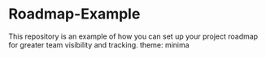 # Roadmap-Example
This repository is an example of how you can set up your project roadmap for greater team visibility and tracking.
theme: minima
